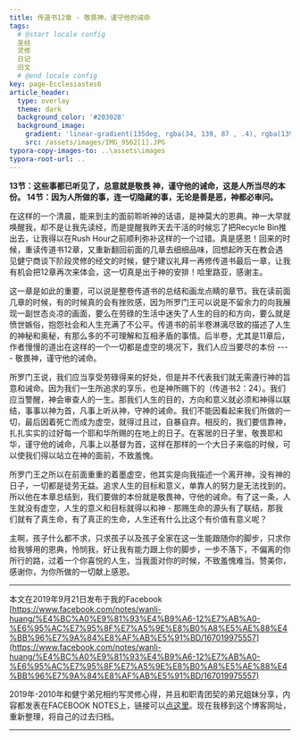 ```yaml
---
title: 传道书12章 - 敬畏神，谨守他的诫命
tags: 
  # @start locale config
  圣经
  灵修
  日记
  旧文
  # @end locale config
key: page-Ecclesiastes6
article_header:
  type: overlay
  theme: dark
  background_color: '#203028'
  background_image:
    gradient: 'linear-gradient(135deg, rgba(34, 139, 87 , .4), rgba(139, 34, 139, .4))'
    src: /assets/images/IMG_9562[1].JPG
typora-copy-images-to: ..\assets\images
typora-root-url: ..
---
```


**13节：这些事都已听见了，总意就是敬畏 神，谨守他的诫命，这是人所当尽的本份。
14节：因为人所做的事，连一切隐藏的事，无论是善是恶，神都必审问。**

<!--more-->

在这样的一个清晨，能来到主的面前聆听神的话语，是神莫大的恩典。神一大早就唤醒我，却不是让我先读经，而是提醒我昨天去干活的时候忘了把Recycle Bin推出去，让我得以在Rush Hour之前顺利弥补这样的一个过错。真是感恩！回来的时候，重读传道书12章，又重新翻回前面的几章去细细品味，回想起昨天在教会遇见健宁商谈下阶段灵修的经文的时候，健宁建议礼拜一再修传道书最后一章，让我有机会把12章再次来体会，这一切真是出于神的安排！哈里路亚，感谢主。

这一章是如此的重要，可以说是整卷传道书的总结和画龙点睛的章节。我在读前面几章的时候，有的时候真的会有挫败感，因为所罗门王可以说是不留余力的向我展现一副世态炎凉的画面，要么在劳碌的生活中迷失了人生的目的和方向，要么就是愤世嫉俗，抱怨社会和人生充满了不公平。传道书的前半卷淋漓尽致的描述了人生的神秘和奥秘，有那么多的不可理解和互相矛盾的事情。后半卷，尤其是11章后，作者慢慢的道出在这样的一个一切都是虚空的境况下，我们人应当要尽的本份 ---- 敬畏神，谨守他的诫命。

所罗门王说，我们应当享受劳碌得来的好处，但是并不代表我们就无需遵行神的旨意和诫命。因为我们一生所追求的享乐，也是神所赐下的（传道书2：24）。我们应当警醒，神会审查人的一生。那我们人生的目的，方向和意义就必须和神得以联结，事事以神为首，凡事上听从神，守神的诫命。我们不能因看起来我们所做的一切，最后因着死亡而成为虚空，就得过且过，自暴自弃。相反的，我们要信靠神，扎扎实实的过好每一个耶和华所赐的在地上的日子。在客居的日子里，敬畏耶和华，谨守他的诫命，凡事上以基督为首，这样在那样的一个大日子来临的时候，可以使我们得以站立在神的面前，不致羞愧。

所罗门王之所以在前面重重的着墨虚空，他其实是向我描述一个离开神，没有神的日子，一切都是徒劳无益。追求人生的目标和意义，单靠人的努力是无法找到的。所以他在本章总结到，我们要做的本份就是敬畏神，守他的诫命。有了这一条，人生就没有虚空，人生的意义和目标就得以和神 - 那赐生命的源头有了联结，那我们就有了真生命，有了真正的生命，人生还有什么比这个有价值有意义呢？

主啊，孩子什么都不求，只求孩子以及孩子全家在这一生能跟随你的脚步，只求你给我够用的恩典，怜悯我，好让我有能力跟上你的脚步，一步不落下，不偏离的你所行的路，过着一个你喜悦的人生，当我面对你的时候，不致羞愧难当。赞美你，感谢你，为你所做的一切献上感恩。

---

本文在2019年9月21日发布于我的Facebook [https://www.facebook.com/notes/wanli-huang/%E4%BC%A0%E9%81%93%E4%B9%A6-12%E7%AB%A0-%E6%95%AC%E7%95%8F%E7%A5%9E%E8%B0%A8%E5%AE%88%E4%BB%96%E7%9A%84%E8%AF%AB%E5%91%BD/167019975557](https://www.facebook.com/notes/wanli-huang/%E4%BC%A0%E9%81%93%E4%B9%A6-12%E7%AB%A0-%E6%95%AC%E7%95%8F%E7%A5%9E%E8%B0%A8%E5%AE%88%E4%BB%96%E7%9A%84%E8%AF%AB%E5%91%BD/167019975557)

2019年-2010年和健宁弟兄相约写灵修心得，并且和职青团契的弟兄姐妹分享，内容都发表在FACEBOOK NOTES上，链接可以[点这里](https://www.facebook.com/wanli.huang/notes)。现在我移到这个博客网址，重新整理，将自己的过去归档。

---





